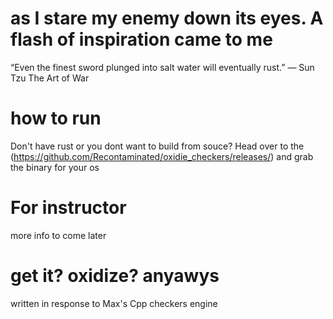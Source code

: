 
# as I stare my enemy down its eyes. A flash of inspiration came to me


“Even the finest sword plunged into salt water will eventually rust.”
― Sun Tzu The Art of War
# how to run
Don't have rust or you dont want to build from souce?
Head over to the (https://github.com/Recontaminated/oxidie_checkers/releases/) and grab the binary for your os

# For instructor
more info to come later


# get it? oxidize? anyawys
written in response to Max's Cpp checkers engine
